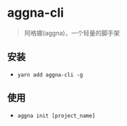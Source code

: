 <!--
 * @Author       : tongzonghua
 * @Date         : 2020-10-21 02:42:24
 * @LastEditors  : tongzonghua
 * @LastEditTime : 2020-10-21 02:46:12
 * @Email        : tongzonghua@360.cn
 * @Description  : 
 * @FilePath     : /cli/aggna-cli/README.md
-->
# aggna-cli

> 阿格娜(aggna)，一个轻量的脚手架

## 安装
* `yarn add aggna-cli -g`

## 使用
* `aggna init [project_name]`